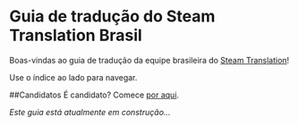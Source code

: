 # Guia de tradução do Steam Translation Brasil

Boas-vindas ao guia de tradução da equipe brasileira do
[Steam Translation](https://translation.steampowered.com)!

Use o índice ao lado para navegar. 

##Candidatos
É candidato? Comece [por aqui](candidatos/geral.md).

_Este guia está atualmente em construção..._


